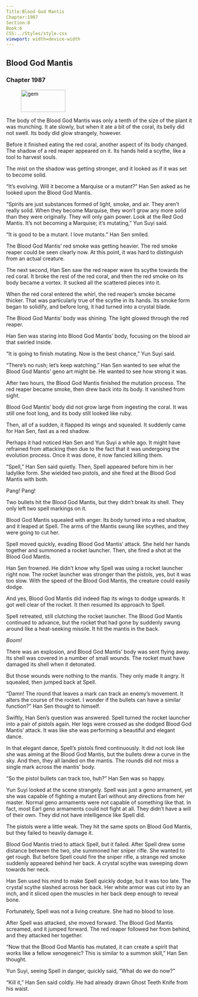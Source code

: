 ```yaml
---
Title:Blood God Mantis 
Chapter:1987 
Section:8 
Book:6 
CSS:../Styles/style.css 
viewport: width=device-width
---
```

  
## Blood God Mantis
### Chapter 1987
  
<figure>
	<img src="../Images/gem.gif" alt="gem" id="gem" width="120" height="60" />
</figure>
  

  
The body of the Blood God Mantis was only a tenth of the size of the plant it was munching. It ate slowly, but when it ate a bit of the coral, its belly did not swell. Its body did glow strangely, however.

Before it finished eating the red coral, another aspect of its body changed. The shadow of a red reaper appeared on it. Its hands held a scythe, like a tool to harvest souls.

The mist on the shadow was getting stronger, and it looked as if it was set to become solid.

“It’s evolving. Will it become a Marquise or a mutant?” Han Sen asked as he looked upon the Blood God Mantis.

“Spirits are just substances formed of light, smoke, and air. They aren’t really solid. When they become Marquise, they won’t grow any more solid than they were originally. They will only gain power. Look at the Red God Mantis. It’s not becoming a Marquise; it’s mutating,” Yun Suyi said.

“It is good to be a mutant. I love mutants.” Han Sen smiled.

The Blood God Mantis’ red smoke was getting heavier. The red smoke reaper could be seen clearly now. At this point, it was hard to distinguish from an actual creature.

The next second, Han Sen saw the red reaper wave its scythe towards the red coral. It broke the rest of the red coral, and then the red smoke on its body became a vortex. It sucked all the scattered pieces into it.

When the red coral entered the whirl, the red reaper’s smoke became thicker. That was particularly true of the scythe in its hands. Its smoke form began to solidify, and before long, it had turned into a crystal blade.

The Blood God Mantis’ body was shining. The light glowed through the red reaper.

Han Sen was staring into Blood God Mantis’ body, focusing on the blood air that swirled inside.

“It is going to finish mutating. Now is the best chance,” Yun Suyi said.

“There’s no rush; let’s keep watching.” Han Sen wanted to see what the Blood God Mantis’ geno art might be. He wanted to see how strong it was.

After two hours, the Blood God Mantis finished the mutation process. The red reaper became smoke, then drew back into its body. It vanished from sight.

Blood God Mantis’ body did not grow large from ingesting the coral. It was still one foot long, and its body still looked like ruby.

Then, all of a sudden, it flapped its wings and squealed. It suddenly came for Han Sen, fast as a red shadow.

Perhaps it had noticed Han Sen and Yun Suyi a while ago. It might have refrained from attacking then due to the fact that it was undergoing the evolution process. Once it was done, it now fancied killing them.

“Spell,” Han Sen said quietly. Then, Spell appeared before him in her ladylike form. She wielded two pistols, and she fired at the Blood God Mantis with both.

Pang! Pang!

Two bullets hit the Blood God Mantis, but they didn’t break its shell. They only left two spell markings on it.

Blood God Mantis squealed with anger. Its body turned into a red shadow, and it leaped at Spell. The arms of the Mantis swung like scythes, and they were going to cut her.

Spell moved quickly, evading Blood God Mantis’ attack. She held her hands together and summoned a rocket launcher. Then, she fired a shot at the Blood God Mantis.

Han Sen frowned. He didn’t know why Spell was using a rocket launcher right now. The rocket launcher was stronger than the pistols, yes, but it was too slow. With the speed of the Blood God Mantis, the creature could easily dodge.

And yes, Blood God Mantis did indeed flap its wings to dodge upwards. It got well clear of the rocket. It then resumed its approach to Spell.

Spell retreated, still clutching the rocket launcher. The Blood God Mantis continued to advance, but the rocket that had gone by suddenly swung around like a heat-seeking missile. It hit the mantis in the back.

*Boom!*

There was an explosion, and Blood God Mantis’ body was sent flying away. Its shell was covered in a number of small wounds. The rocket must have damaged its shell when it detonated.

But those wounds were nothing to the mantis. They only made it angry. It squealed, then jumped back at Spell.

“Damn! The round that leaves a mark can track an enemy’s movement. It alters the course of the rocket. I wonder if the bullets can have a similar function?” Han Sen thought to himself.

Swiftly, Han Sen’s question was answered. Spell turned the rocket launcher into a pair of pistols again. Her legs were crossed as she dodged Blood God Mantis’ attack. It was like she was performing a beautiful and elegant dance.

In that elegant dance, Spell’s pistols fired continuously. It did not look like she was aiming at the Blood God Mantis, but the bullets drew a curve in the sky. And then, they all landed on the mantis. The rounds did not miss a single mark across the mantis’ body.

“So the pistol bullets can track too, huh?” Han Sen was so happy.

Yun Suyi looked at the scene strangely. Spell was just a geno armament, yet she was capable of fighting a mutant Earl without any directions from her master. Normal geno armaments were not capable of something like that. In fact, most Earl geno armaments could not fight at all. They didn’t have a will of their own. They did not have intelligence like Spell did.

The pistols were a little weak. They hit the same spots on Blood God Mantis, but they failed to heavily damage it.

Blood God Mantis tried to attack Spell, but it failed. After Spell drew some distance between the two, she summoned her sniper rifle. She wanted to get rough. But before Spell could fire the sniper rifle, a strange red smoke suddenly appeared behind her back. A crystal scythe was sweeping down towards her neck.

Han Sen used his mind to make Spell quickly dodge, but it was too late. The crystal scythe slashed across her back. Her white armor was cut into by an inch, and it sliced open the muscles in her back deep enough to reveal bone.

Fortunately, Spell was not a living creature. She had no blood to lose.

After Spell was attacked, she moved forward. The Blood God Mantis screamed, and it jumped forward. The red reaper followed her from behind, and they attacked her together.

“Now that the Blood God Mantis has mutated, it can create a spirit that works like a fellow xenogeneic? This is similar to a summon skill,” Han Sen thought.

Yun Suyi, seeing Spell in danger, quickly said, “What do we do now?”

“Kill it,” Han Sen said coldly. He had already drawn Ghost Teeth Knife from his waist.